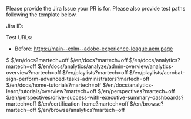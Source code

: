 Please provide the Jira Issue your PR is for.
Please also provide test paths following the template below.

Jira ID:

<!--
    NOTE: when you raise this PR, `$` will be automatically replaced with your brnach url to test agains.
    this is done via the github action located at `/.github/workflows/update-pr-description.yaml`

    Use the list below as a guide, keep the paths you need, remove ones you dont, or add your own.
    Just be sure to follow the pattern of prefixing your paths with `$`
-->

Test URLs:

- Before: https://main--exlm--adobe-experience-league.aem.page

$
$/en/docs?martech=off
$/en/docs?martech=off
$/en/docs/analytics?martech=off
$/en/docs/analytics/analyze/admin-overview/analytics-overview?martech=off
$/en/playlists?martech=off
$/en/playlists/acrobat-sign-perform-advanced-tasks-administrators?martech=off
$/en/docs/home-tutorials?martech=off
$/en/docs/analytics-learn/tutorials/overview?martech=off
$/en/perspectives?martech=off
$/en/perspectives/drive-success-with-executive-summary-dashboards?martech=off
$/en/certification-home?martech=off
$/en/browse?martech=off
$/en/browse/analytics?martech=off
